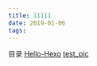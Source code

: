 ```yaml
---
title: 11111
date: 2019-01-06 
tags:
---
```


目录
[Hello-Hexo](Hello-Hexo.md)
[test_pic](test_pic.md)